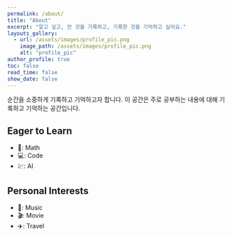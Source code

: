 ```yaml
---
permalink: /about/
title: "About"
excerpt: "알고 싶고, 안 것을 기록하고, 기록한 것을 기억하고 싶어요."
layouts_gallery:
  - url: /assets/images/profile_pic.png
    image_path: /assets/images/profile_pic.png
    alt: "profile_pic"
author_profile: true
toc: false
read_time: false
show_date: false
---
```


순간을 소중하게 기록하고 기억하고자 합니다.
이 공간은 주로 공부하는 내용에 대해 기록하고 기억하는 공간입니다.



## Eager to Learn
- :triangular_ruler:: Math
- :computer:: Code
- :chart:: AI

## Personal Interests
- :musical_note:: Music
- :clapper:: Movie
- :airplane:: Travel

